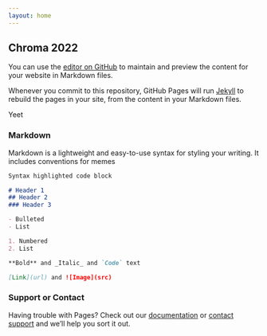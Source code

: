 ```yaml
---
layout: home
---
```


<script type="text/javascript"
src="https://cdn.mathjax.org/mathjax/latest/MathJax.js?config=TeX-AMS-MML_HTMLorMML">
</script>

## Chroma 2022

You can use the [editor on GitHub](https://github.com/sudo-rushil/chroma2022/edit/gh-pages/index.md) to maintain and preview the content for your website in Markdown files.

Whenever you commit to this repository, GitHub Pages will run [Jekyll](https://jekyllrb.com/) to rebuild the pages in your site, from the content in your Markdown files.

Yeet

<!-- $$F_p(\Omega S^{n+1})$$ -->
<!-- 
<b>Tentative schedule:</b>

| Date | Speaker | Topic |
| --------------- | --------------- | --------------- |
| Feb 17 | Mike Hopkins | Introduction and overview of exponent theorems |
| Feb 24 | Ishan Levy; <a href = "/files/thursday-spring-2022/ishan-thursday-typed.pdf">typed notes</a> and <a href = "/files/thursday-spring-2022/ishan-thursday-handwritten.pdf">handwritten notes</a> | Tools of unstable homotopy theory, James' 2-primary exponent theorem (Chapters 1-10 of Cohen's course notes) |
| March 3 | Paul Selick; <a href = "/files/thursday-spring-2022/selick-notes.pdf">typed notes</a> | Selick's theorem on $$S^3$$ + Gray's delooping of the fiber of $$S^{2n-1} \to \Omega^2 S^{2n+1}$$ + ... |
| March 10 | Robert Burklund; <a href="/files/thursday-spring-2022/robert-cmn.pdf">handwritten notes</a> | Starting the proof of CMN: the fiber $$F^{2n+1}\{p^r\}$$ of the pinch map $$S^{2n}/p^r \to S^{2n+1}$$ |
| March 17 | N/A | Harvard spring break |
| March 24 | Andy Senger | Continuing the proof of CMN: product decomposition of $$\Omega F^{2n+1}\{p^r\}$$ and building the map $$\phi_n: \Omega^2 S^{2n+1} \to S^{2n-1}$$ |
| March 31 | Paul Selick; <a href = "/files/thursday-spring-2022/selick-notes.pdf">typed notes</a> | Complements: Anick spaces and the fiber of the double suspension |
| April 7 | Adela Zhang | EHP sequences, chromatic periodicity, and Weiss calculus following Gray and Arone |
| April 14 | TBD | Higher chromatic exponents following Heuts and Wang |
| April 21 | Aravind Asok/Mike Hopkins | Continuation/Motivic variants? |

<b>Resources:</b> -->

### Markdown

Markdown is a lightweight and easy-to-use syntax for styling your writing. It includes conventions for memes

```markdown
Syntax highlighted code block

# Header 1
## Header 2
### Header 3

- Bulleted
- List

1. Numbered
2. List

**Bold** and _Italic_ and `Code` text

[Link](url) and ![Image](src)
```

### Support or Contact

Having trouble with Pages? Check out our [documentation](https://docs.github.com/categories/github-pages-basics/) or [contact support](https://support.github.com/contact) and we’ll help you sort it out.
